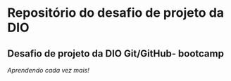 # Repositório do desafio de projeto da DIO
## Desafio de projeto da DIO Git/GitHub- bootcamp
 *Aprendendo cada vez mais!*

